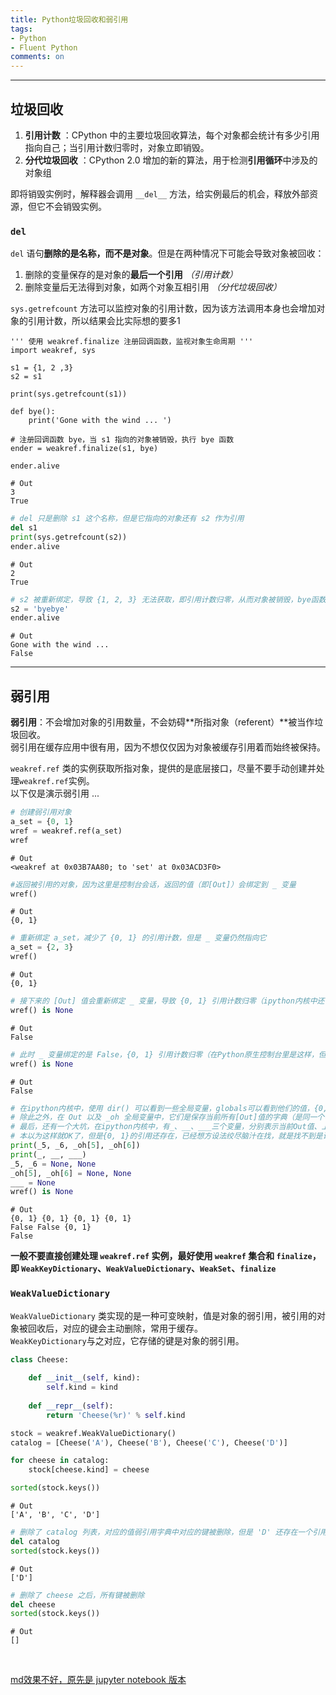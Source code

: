 ```yaml
---
title: Python垃圾回收和弱引用
tags: 
- Python
- Fluent Python
comments: on
---
```


----

## **垃圾回收**

1. **引用计数** ：CPython 中的主要垃圾回收算法，每个对象都会统计有多少引用指向自己；当引用计数归零时，对象立即销毁。
2. **分代垃圾回收** ：CPython 2.0 增加的新的算法，用于检测**引用循环**中涉及的对象组    

即将销毁实例时，解释器会调用 `__del__` 方法，给实例最后的机会，释放外部资源，但它不会销毁实例。

### `del`    
  
`del` 语句**删除的是名称，而不是对象**。但是在两种情况下可能会导致对象被回收：   
1. 删除的变量保存的是对象的**最后一个引用** *（引用计数）*
2. 删除变量后无法得到对象，如两个对象互相引用 *（分代垃圾回收）*

`sys.getrefcount` 方法可以监控对象的引用计数，因为该方法调用本身也会增加对象的引用计数，所以结果会比实际想的要多1


```
''' 使用 weakref.finalize 注册回调函数，监视对象生命周期 '''
import weakref, sys

s1 = {1, 2 ,3}
s2 = s1

print(sys.getrefcount(s1))

def bye():
    print('Gone with the wind ... ')

# 注册回调函数 bye，当 s1 指向的对象被销毁，执行 bye 函数
ender = weakref.finalize(s1, bye)

ender.alive
```
	# Out
    3
    True




```python
# del 只是删除 s1 这个名称，但是它指向的对象还有 s2 作为引用
del s1
print(sys.getrefcount(s2))
ender.alive
```
	# Out
    2
    True

```python
# s2 被重新绑定，导致 {1, 2, 3} 无法获取，即引用计数归零，从而对象被销毁，bye函数回调
s2 = 'byebye'
ender.alive
```
	# Out
    Gone with the wind ... 
    False
---

## **弱引用**

**弱引用**：不会增加对象的引用数量，不会妨碍**所指对象（referent）**被当作垃圾回收。    
弱引用在缓存应用中很有用，因为不想仅仅因为对象被缓存引用着而始终被保持。

`weakref.ref` 类的实例获取所指对象，提供的是底层接口，尽量不要手动创建并处理`weakref.ref`实例。    
以下仅是演示弱引用 ... 


```python
# 创建弱引用对象
a_set = {0, 1}
wref = weakref.ref(a_set)
wref
```
	# Out
    <weakref at 0x03B7AA80; to 'set' at 0x03ACD3F0>

```python
#返回被引用的对象，因为这里是控制台会话，返回的值（即[Out]）会绑定到 _ 变量
wref()
```
	# Out
    {0, 1}

```python
# 重新绑定 a_set，减少了 {0, 1} 的引用计数，但是 _ 变量仍然指向它
a_set = {2, 3}
wref()
```
	# Out
    {0, 1}

```python
# 接下来的 [Out] 值会重新绑定 _ 变量，导致 {0, 1} 引用计数归零（ipython内核中还有__和___变量）
wref() is None
```
	# Out
    False

```python
# 此时 _ 变量绑定的是 False，{0, 1} 引用计数归零（在Python原生控制台里是这样，但是这里的控制台的ipython内核，结果不一样）
wref() is None
```
	# Out
    False

```python
# 在ipython内核中，使用 dir() 可以看到一些全局变量，globals可以看到他们的值，{0, 1}还有被 _5, _6 变量引用（即对应的[Out]值，具体视情况而定，这里就是 5 和 6）,
# 除此之外，在 Out 以及 _oh 全局变量中，它们是保存当前所有[Out]值的字典（是同一个字典对象），5,6 key对应的value还是{0, 1}的引用，
# 最后，还有一个大坑，在ipython内核中，有_、__、___三个变量，分别表示当前Out值、上一个Out值、上上个Out值，所以到这个地方为止，___还是{0, 1}的引用
# 本以为这样就OK了，但是{0, 1}的引用还存在，已经想方设法绞尽脑汁在找，就是找不到是谁还在引用{0, 1}，但至少弱引用不是；力竭，但愿以后能够发现
print(_5, _6, _oh[5], _oh[6])
print(_, __, ___)
_5, _6 = None, None
_oh[5], _oh[6] = None, None
___ = None
wref() is None
```
	# Out
    {0, 1} {0, 1} {0, 1} {0, 1}
    False False {0, 1}
    False



**一般不要直接创建处理 `weakref.ref` 实例，最好使用 `weakref` 集合和 `finalize`，即 `WeakKeyDictionary`、`WeakValueDictionary`、`WeakSet`、`finalize`**

### `WeakValueDictionary`

`WeakValueDictionary` 类实现的是一种可变映射，值是对象的弱引用，被引用的对象被回收后，对应的键会主动删除，常用于缓存。    
`WeakKeyDictionary`与之对应，它存储的键是对象的弱引用。


```python
class Cheese:
    
    def __init__(self, kind):
        self.kind = kind
        
    def __repr__(self):
        return 'Cheese(%r)' % self.kind
```


```python
stock = weakref.WeakValueDictionary()
catalog = [Cheese('A'), Cheese('B'), Cheese('C'), Cheese('D')]

for cheese in catalog:
    stock[cheese.kind] = cheese
```


```python
sorted(stock.keys())
```

	# Out
    ['A', 'B', 'C', 'D']


```python
# 删除了 catalog 列表，对应的值弱引用字典中对应的键被删除，但是 'D' 还存在一个引用，for循环中的 cheese，它是全局变量
del catalog
sorted(stock.keys())
```
	# Out
    ['D']

```python
# 删除了 cheese 之后，所有键被删除
del cheese
sorted(stock.keys())
```
	# Out
    []

<br>

[md效果不好，原先是 jupyter notebook 版本](https://nbviewer.jupyter.org/github/sxnhys/mypython/blob/master/FluentPython/8_ObjectReferences_Mutability_Recycling/4_garbage_collection_And_weak_references.ipynb)
